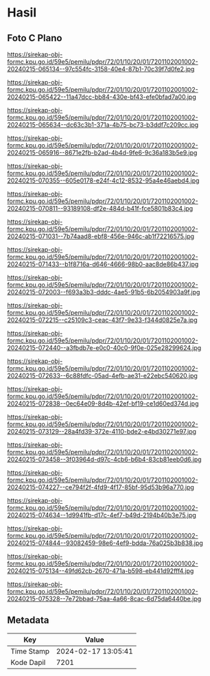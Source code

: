 # Hasil

## Foto C Plano

https://sirekap-obj-formc.kpu.go.id/59e5/pemilu/pdpr/72/01/10/20/01/7201102001002-20240215-065134--97c554fc-3158-40e4-87b1-70c39f7d0fe2.jpg

https://sirekap-obj-formc.kpu.go.id/59e5/pemilu/pdpr/72/01/10/20/01/7201102001002-20240215-065422--11a47dcc-bb84-430e-bf43-efe0bfad7a00.jpg

https://sirekap-obj-formc.kpu.go.id/59e5/pemilu/pdpr/72/01/10/20/01/7201102001002-20240215-065634--dc63c3b1-371a-4b75-bc73-b3ddf7c209cc.jpg

https://sirekap-obj-formc.kpu.go.id/59e5/pemilu/pdpr/72/01/10/20/01/7201102001002-20240215-065916--8671e2fb-b2ad-4b4d-9fe6-9c36a183b5e9.jpg

https://sirekap-obj-formc.kpu.go.id/59e5/pemilu/pdpr/72/01/10/20/01/7201102001002-20240215-070355--605e0178-e24f-4c12-8532-95a4e46aebd4.jpg

https://sirekap-obj-formc.kpu.go.id/59e5/pemilu/pdpr/72/01/10/20/01/7201102001002-20240215-070811--93189108-df2e-484d-b41f-fce5801b83c4.jpg

https://sirekap-obj-formc.kpu.go.id/59e5/pemilu/pdpr/72/01/10/20/01/7201102001002-20240215-071031--7b74aad8-ebf8-456e-946c-ab1f72216575.jpg

https://sirekap-obj-formc.kpu.go.id/59e5/pemilu/pdpr/72/01/10/20/01/7201102001002-20240215-071433--b1f8716a-d646-4666-98b0-aac8de86b437.jpg

https://sirekap-obj-formc.kpu.go.id/59e5/pemilu/pdpr/72/01/10/20/01/7201102001002-20240215-072003--f693a3b3-dddc-4ae5-91b5-6b2054903a9f.jpg

https://sirekap-obj-formc.kpu.go.id/59e5/pemilu/pdpr/72/01/10/20/01/7201102001002-20240215-072215--c25109c3-ceac-43f7-9e33-f344d0825e7a.jpg

https://sirekap-obj-formc.kpu.go.id/59e5/pemilu/pdpr/72/01/10/20/01/7201102001002-20240215-072440--a3fbdb7e-e0c0-40c0-9f0e-025e28299624.jpg

https://sirekap-obj-formc.kpu.go.id/59e5/pemilu/pdpr/72/01/10/20/01/7201102001002-20240215-072633--6c88fdfc-05ad-4efb-ae31-e22ebc540620.jpg

https://sirekap-obj-formc.kpu.go.id/59e5/pemilu/pdpr/72/01/10/20/01/7201102001002-20240215-072838--0ec64e09-8d4b-42ef-bf19-ce1d60ed374d.jpg

https://sirekap-obj-formc.kpu.go.id/59e5/pemilu/pdpr/72/01/10/20/01/7201102001002-20240215-073129--28a4fd39-372e-4110-bde2-e4bd30271e97.jpg

https://sirekap-obj-formc.kpu.go.id/59e5/pemilu/pdpr/72/01/10/20/01/7201102001002-20240215-073458--3f03964d-d97c-4cb6-b6b4-83cb81eeb0d6.jpg

https://sirekap-obj-formc.kpu.go.id/59e5/pemilu/pdpr/72/01/10/20/01/7201102001002-20240215-074227--ce794f2f-4fd9-4f17-85bf-95d53b96a770.jpg

https://sirekap-obj-formc.kpu.go.id/59e5/pemilu/pdpr/72/01/10/20/01/7201102001002-20240215-074634--1d9941fb-d17c-4ef7-b49d-2194b40b3e75.jpg

https://sirekap-obj-formc.kpu.go.id/59e5/pemilu/pdpr/72/01/10/20/01/7201102001002-20240215-074844--93082459-98e6-4ef9-bdda-76a025b3b838.jpg

https://sirekap-obj-formc.kpu.go.id/59e5/pemilu/pdpr/72/01/10/20/01/7201102001002-20240215-075134--49fd62cb-2670-471a-b598-eb441d92fff4.jpg

https://sirekap-obj-formc.kpu.go.id/59e5/pemilu/pdpr/72/01/10/20/01/7201102001002-20240215-075328--7e72bbad-75aa-4a66-8cac-6d75da6440be.jpg


## Metadata

| Key        | Value               |
| ---------- | ------------------- |
| Time Stamp | 2024-02-17 13:05:41 |
| Kode Dapil | 7201                |



